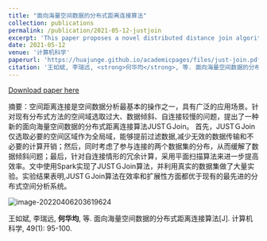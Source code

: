 ```yaml
---
title: "面向海量空间数据的分布式距离连接算法"
collection: publications
permalink: /publication/2021-05-12-justjoin
excerpt: 'This paper proposes a novel distributed distance join algorithm, i.e., JUST-Join, for massive spatial data.'
date: 2021-05-12
venue: '计算机科学'
paperurl: 'https://huajunge.github.io/academicpages/files/just-join.pdf'
citation: '王如斌, 李瑞远, <strong>何华均</strong>, 等. 面向海量空间数据的分布式距离连接算法[J]. 计算机科学, 49(1): 95-100.'
---
```

[Download paper here](https://huajunge.github.io/academicpages/files/just-join.pdf)

摘要：空间距离连接是空间数据分析最基本的操作之一，具有广泛的应用场景。针对现有分布式方法的空间域选取过大、数据倾斜、自连接较慢的问题，提出了一种新的面向海量空间数据的分布式距离连接算法JUSTＧJoin。 首先，JUSTＧJoin仅选取必要的空间区域作为全局域，能够提前过滤数据,减少无效的数据传输和不必要的计算开销；然后，同时考虑了参与连接的两个数据集的分布，从而缓解了数据倾斜问题；最后，针对自连接情形的冗余计算，采用平面扫描算法来进一步提高效率。文中使用Spark实现了JUSTＧJoin算法，并利用真实的数据集做了大量实验。实验结果表明,JUSTＧJoin算法在效率和扩展性方面都优于现有的最先进的分布式空间分析系统。

![image-20220406203619624](https://huajunge.github.io/academicpages/images/justjoin.png)

王如斌, 李瑞远, **何华均**, 等. 面向海量空间数据的分布式距离连接算法[J]. 计算机科学, 49(1): 95-100.
